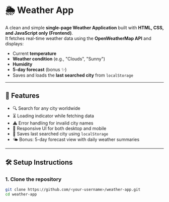# 🌦 Weather App

A clean and simple **single-page Weather Application** built with **HTML, CSS, and JavaScript only (Frontend)**.  
It fetches real-time weather data using the **OpenWeatherMap API** and displays:

- Current **temperature**
- **Weather condition** (e.g., "Clouds", "Sunny")
- **Humidity**
- **5-day forecast** (bonus ✨)
- Saves and loads the **last searched city** from `localStorage`

---

## 🚀 Features
- 🔍 Search for any city worldwide
- ⏳ Loading indicator while fetching data
- ⚠️ Error handling for invalid city names
- 📱 Responsive UI for both desktop and mobile
- 💾 Saves last searched city using `localStorage`
- 🌤 Bonus: 5-day forecast view with daily weather summaries

---

## 🛠️ Setup Instructions

### 1. Clone the repository
```bash
git clone https://github.com/<your-username>/weather-app.git
cd weather-app